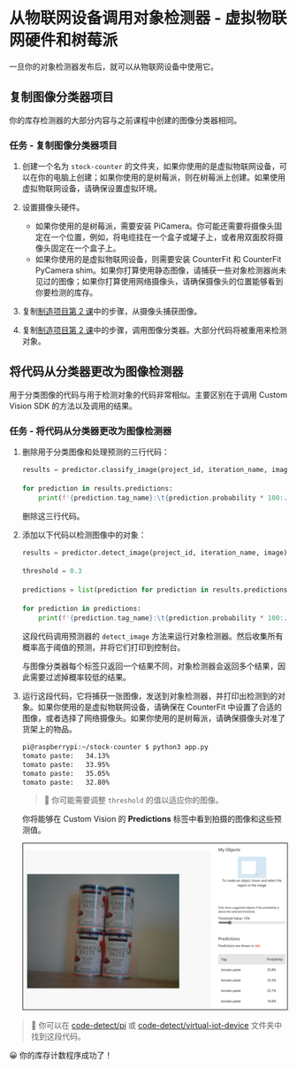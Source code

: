 <!--
CO_OP_TRANSLATOR_METADATA:
{
  "original_hash": "a3fdfec1d1e2cb645ea11c2930b51299",
  "translation_date": "2025-08-24T21:06:27+00:00",
  "source_file": "5-retail/lessons/2-check-stock-device/single-board-computer-object-detector.md",
  "language_code": "zh"
}
-->
# 从物联网设备调用对象检测器 - 虚拟物联网硬件和树莓派

一旦你的对象检测器发布后，就可以从物联网设备中使用它。

## 复制图像分类器项目

你的库存检测器的大部分内容与之前课程中创建的图像分类器相同。

### 任务 - 复制图像分类器项目

1. 创建一个名为 `stock-counter` 的文件夹，如果你使用的是虚拟物联网设备，可以在你的电脑上创建；如果你使用的是树莓派，则在树莓派上创建。如果使用虚拟物联网设备，请确保设置虚拟环境。

1. 设置摄像头硬件。

    * 如果你使用的是树莓派，需要安装 PiCamera。你可能还需要将摄像头固定在一个位置，例如，将电缆挂在一个盒子或罐子上，或者用双面胶将摄像头固定在一个盒子上。
    * 如果你使用的是虚拟物联网设备，则需要安装 CounterFit 和 CounterFit PyCamera shim。如果你打算使用静态图像，请捕获一些对象检测器尚未见过的图像；如果你打算使用网络摄像头，请确保摄像头的位置能够看到你要检测的库存。

1. 复制[制造项目第 2 课](../../../4-manufacturing/lessons/2-check-fruit-from-device/README.md#task---capture-an-image-using-an-iot-device)中的步骤，从摄像头捕获图像。

1. 复制[制造项目第 2 课](../../../4-manufacturing/lessons/2-check-fruit-from-device/README.md#task---classify-images-from-your-iot-device)中的步骤，调用图像分类器。大部分代码将被重用来检测对象。

## 将代码从分类器更改为图像检测器

用于分类图像的代码与用于检测对象的代码非常相似。主要区别在于调用 Custom Vision SDK 的方法以及调用的结果。

### 任务 - 将代码从分类器更改为图像检测器

1. 删除用于分类图像和处理预测的三行代码：

    ```python
    results = predictor.classify_image(project_id, iteration_name, image)
    
    for prediction in results.predictions:
        print(f'{prediction.tag_name}:\t{prediction.probability * 100:.2f}%')
    ```

    删除这三行代码。

1. 添加以下代码以检测图像中的对象：

    ```python
    results = predictor.detect_image(project_id, iteration_name, image)

    threshold = 0.3
    
    predictions = list(prediction for prediction in results.predictions if prediction.probability > threshold)
    
    for prediction in predictions:
        print(f'{prediction.tag_name}:\t{prediction.probability * 100:.2f}%')
    ```

    这段代码调用预测器的 `detect_image` 方法来运行对象检测器。然后收集所有概率高于阈值的预测，并将它们打印到控制台。

    与图像分类器每个标签只返回一个结果不同，对象检测器会返回多个结果，因此需要过滤掉概率较低的结果。

1. 运行这段代码，它将捕获一张图像，发送到对象检测器，并打印出检测到的对象。如果你使用的是虚拟物联网设备，请确保在 CounterFit 中设置了合适的图像，或者选择了网络摄像头。如果你使用的是树莓派，请确保摄像头对准了货架上的物品。

    ```text
    pi@raspberrypi:~/stock-counter $ python3 app.py 
    tomato paste:   34.13%
    tomato paste:   33.95%
    tomato paste:   35.05%
    tomato paste:   32.80%
    ```

    > 💁 你可能需要调整 `threshold` 的值以适应你的图像。

    你将能够在 Custom Vision 的 **Predictions** 标签中看到拍摄的图像和这些预测值。

    ![货架上有 4 罐番茄酱，预测结果为 35.8%、33.5%、25.7% 和 16.6%](../../../../translated_images/custom-vision-stock-prediction.942266ab1bcca3410ecdf23643b9f5f570cfab2345235074e24c51f285777613.zh.png)

> 💁 你可以在 [code-detect/pi](../../../../../5-retail/lessons/2-check-stock-device/code-detect/pi) 或 [code-detect/virtual-iot-device](../../../../../5-retail/lessons/2-check-stock-device/code-detect/virtual-iot-device) 文件夹中找到这段代码。

😀 你的库存计数程序成功了！
